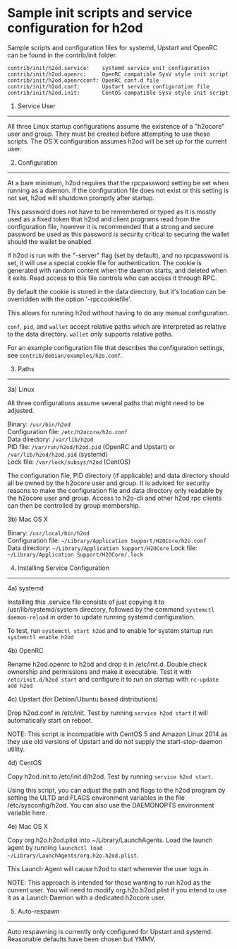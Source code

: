Sample init scripts and service configuration for h2od
==========================================================

Sample scripts and configuration files for systemd, Upstart and OpenRC
can be found in the contrib/init folder.

    contrib/init/h2od.service:    systemd service unit configuration
    contrib/init/h2od.openrc:     OpenRC compatible SysV style init script
    contrib/init/h2od.openrcconf: OpenRC conf.d file
    contrib/init/h2od.conf:       Upstart service configuration file
    contrib/init/h2od.init:       CentOS compatible SysV style init script

1. Service User
---------------------------------

All three Linux startup configurations assume the existence of a "h2ocore" user
and group.  They must be created before attempting to use these scripts.
The OS X configuration assumes h2od will be set up for the current user.

2. Configuration
---------------------------------

At a bare minimum, h2od requires that the rpcpassword setting be set
when running as a daemon.  If the configuration file does not exist or this
setting is not set, h2od will shutdown promptly after startup.

This password does not have to be remembered or typed as it is mostly used
as a fixed token that h2od and client programs read from the configuration
file, however it is recommended that a strong and secure password be used
as this password is security critical to securing the wallet should the
wallet be enabled.

If h2od is run with the "-server" flag (set by default), and no rpcpassword is set,
it will use a special cookie file for authentication. The cookie is generated with random
content when the daemon starts, and deleted when it exits. Read access to this file
controls who can access it through RPC.

By default the cookie is stored in the data directory, but it's location can be overridden
with the option '-rpccookiefile'.

This allows for running h2od without having to do any manual configuration.

`conf`, `pid`, and `wallet` accept relative paths which are interpreted as
relative to the data directory. `wallet` *only* supports relative paths.

For an example configuration file that describes the configuration settings,
see `contrib/debian/examples/h2o.conf`.

3. Paths
---------------------------------

3a) Linux

All three configurations assume several paths that might need to be adjusted.

Binary:              `/usr/bin/h2od`  
Configuration file:  `/etc/h2ocore/h2o.conf`  
Data directory:      `/var/lib/h2od`  
PID file:            `/var/run/h2od/h2od.pid` (OpenRC and Upstart) or `/var/lib/h2od/h2od.pid` (systemd)  
Lock file:           `/var/lock/subsys/h2od` (CentOS)  

The configuration file, PID directory (if applicable) and data directory
should all be owned by the h2ocore user and group.  It is advised for security
reasons to make the configuration file and data directory only readable by the
h2ocore user and group.  Access to h2o-cli and other h2od rpc clients
can then be controlled by group membership.

3b) Mac OS X

Binary:              `/usr/local/bin/h2od`  
Configuration file:  `~/Library/Application Support/H2OCore/h2o.conf`  
Data directory:      `~/Library/Application Support/H2OCore`
Lock file:           `~/Library/Application Support/H2OCore/.lock`

4. Installing Service Configuration
-----------------------------------

4a) systemd

Installing this .service file consists of just copying it to
/usr/lib/systemd/system directory, followed by the command
`systemctl daemon-reload` in order to update running systemd configuration.

To test, run `systemctl start h2od` and to enable for system startup run
`systemctl enable h2od`

4b) OpenRC

Rename h2od.openrc to h2od and drop it in /etc/init.d.  Double
check ownership and permissions and make it executable.  Test it with
`/etc/init.d/h2od start` and configure it to run on startup with
`rc-update add h2od`

4c) Upstart (for Debian/Ubuntu based distributions)

Drop h2od.conf in /etc/init.  Test by running `service h2od start`
it will automatically start on reboot.

NOTE: This script is incompatible with CentOS 5 and Amazon Linux 2014 as they
use old versions of Upstart and do not supply the start-stop-daemon utility.

4d) CentOS

Copy h2od.init to /etc/init.d/h2od. Test by running `service h2od start`.

Using this script, you can adjust the path and flags to the h2od program by
setting the ULTD and FLAGS environment variables in the file
/etc/sysconfig/h2od. You can also use the DAEMONOPTS environment variable here.

4e) Mac OS X

Copy org.h2o.h2od.plist into ~/Library/LaunchAgents. Load the launch agent by
running `launchctl load ~/Library/LaunchAgents/org.h2o.h2od.plist`.

This Launch Agent will cause h2od to start whenever the user logs in.

NOTE: This approach is intended for those wanting to run h2od as the current user.
You will need to modify org.h2o.h2od.plist if you intend to use it as a
Launch Daemon with a dedicated h2ocore user.

5. Auto-respawn
-----------------------------------

Auto respawning is currently only configured for Upstart and systemd.
Reasonable defaults have been chosen but YMMV.
